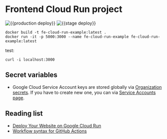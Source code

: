 # Frontend Cloud Run project

![{{production deploy}}](https://github.com/trisbee/fe-cloud-run-example/workflows/production/badge.svg)
![{{stage deploy}}](https://github.com/trisbee/fe-cloud-run-example/workflows/stage/badge.svg)

```
docker build -t fe-cloud-run-example:latest .
docker run -it -p 5000:3000 --name fe-cloud-run-example fe-cloud-run-example:latest
```

test:

```
curl -i localhost:3000
```


## Secret variables

- Google Cloud Service Account keys are stored globally via [Organization secrets](https://github.com/organizations/trisbee/settings/secrets). If you have to create new one, you can via [Service Accounts page](https://cloud.google.com/iam/docs/creating-managing-service-account-keys#iam-service-account-keys-create-console).

## Reading list

- [Deploy Your Website on Google Cloud Run](https://codelabs.developers.google.com/codelabs/cloud-run-deploy/index.html)
- [Workflow syntax for GitHub Actions](https://docs.github.com/en/actions/reference/workflow-syntax-for-github-actions)